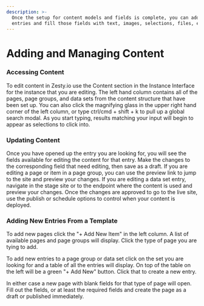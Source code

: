 ```yaml
---
description: >-
  Once the setup for content models and fields is complete, you can add content
  entries and fill those fields with text, images, selections, files, etc.
---
```


# Adding and Managing Content

### Accessing Content

To edit content in Zesty.io use the Content section in the Instance Interface for the instance that you are editing. The left hand column contains all of the pages, page groups, and data sets from the content structure that have been set up. You can also click the magnifying glass in the upper right hand corner of the left column, or type ctrl/cmd + shift + k to pull up a global search modal. As you start typing, results matching your input will begin to appear as selections to click into.

### Updating Content

Once you have opened up the entry you are looking for, you will see the fields available for editing the content for that entry. Make the changes to the corresponding field that need editing, then save as a draft. If you are editing a page or item in a page group, you can use the preview link to jump to the site and preview your changes. If you are editing a data set entry, navigate in the stage site or to the endpoint where the content is used and preview your changes. Once the changes are approved to go to the live site, use the publish or schedule options to control when your content is deployed.

### Adding New Entries From a Template

To add new pages click the "+ Add New Item" in the left column. A list of available pages and page groups will display. Click the type of page you are tying to add.

To add new entries to a page group or data set click on the set you are looking for and a table of all the entries will display. On top of the table on the left will be a green "+ Add New" button. Click that to create a new entry.

In either case a new page with blank fields for that type of page will open. Fill out the fields, or at least the required fields and create the page as a draft or published immediately.

